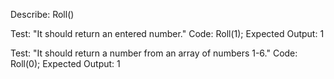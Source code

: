 Describe: Roll()

Test: "It should return an entered number."
Code: Roll(1);
Expected Output: 1

Test: "It should return a number from an array of numbers 1-6."
Code: Roll(0);
Expected Output: 1 